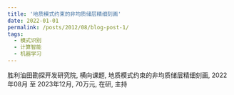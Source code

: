 ```yaml
---
title: '地质模式约束的非均质储层精细刻画'
date: 2022-01-01
permalink: /posts/2012/08/blog-post-1/
tags:
  - 模式识别
  - 计算智能
  - 机器学习
---
```


胜利油田勘探开发研究院, 横向课题, 地质模式约束的非均质储层精细刻画, 2022年08月 至 2023年12月, 70万元, 在研, 主持
